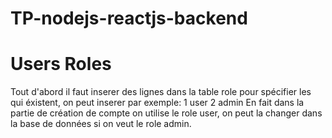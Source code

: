 # TP-nodejs-reactjs-backend
# Users Roles
Tout d'abord il faut inserer des lignes dans la table role pour spécifier les qui éxistent, on peut inserer par exemple:
1  user
2  admin
En fait dans la partie de création de compte on utilise le role user, on peut la changer dans la base de données si on veut le role admin.

